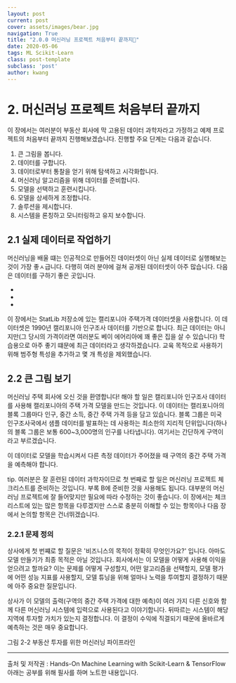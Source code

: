 ```yaml
---
layout: post
current: post
cover: assets/images/bear.jpg
navigation: True
title: "2.0.0 머신러닝 프로젝트 처음부터 끝까지"
date: 2020-05-06
tags: ML Scikit-Learn
class: post-template
subclass: 'post'
author: kwang
---
```


# 2. 머신러닝 프로젝트 처음부터 끝까지

이 장에서는 여러분이 부동산 회사에 막 고용된 데이터 과학자라고 가정하고 예제 프로젝트의 처음부터 끝까지 진행해보겠습니다. 진행할 주요 단계는 다음과 같습니다.

1. 큰 그림을 봅니다.
2. 데이터를 구합니다.
3. 데이터로부터 통찰을 얻기 위해 탐색하고 시각화합니다.
4. 머신러닝 알고리즘을 위해 데이터를 준비합니다.
5. 모델을 선택하고 훈련시킵니다.
6. 모델을 상세하게 조정합니다.
7. 솔루션을 제시합니다.
8. 시스템을 론칭하고 모니터링하고 유지 보수합니다. 

## 2.1 실제 데이터로 작업하기

머신러닝을 배울 떄는  인공적으로 만들어진 데이터셋이 아닌 실제 데이터로 실행해보는 것이 가장 좋ㅅ급니다. 다행히 여러 분야에 걸쳐 공개된 데이터셋이 아주 많습니다. 다음은 데이터를 구하기 좋은 곳입니다.

- 
-
-

이 장에서는 StatLib 저장소에 있는 캘리포니아 주택가격 데이터셋을 사용합니다. 이 데이터셋은 1990년 캘리포니아 인구조사 데이터를 기반으로 합니다. 최근 데이터는 아니지만(그 당시의 가격이라면 여러분도 베이 에어리아에 꽤 좋은 집을 살 수 있습니다) 학습용으로 아주 좋기 떄문에 최근 데이터라고 생각하겠습니다. 교육 목적으로 사용하기 위해 범주형 특성을 추가하고 몇 개 특성을 제외했습니다.


## 2.2 큰 그림 보기

머신러닝 주택 회사에 오신 것을 환영합니다! 해야 할 일은 캘리포니아 인구조사 데이터를 사용해 캘리포니아의 주택 가격 모델을 만드는 것입니다. 이 데이터는 캘리포니아의 블록 그룹마다 인구, 중간 소득, 중간 주택 가격 등을 담고 있습니다. 블록 그룹은 미국 인구조사국에서 샘플 데이터를 발표하는 데 사용하는 최소한의 지리적 단위입니다(하나의 블록 그룹은 보통 600~3,000명의 인구를 나타냅니다). 여기서는 간단하게 구역이라고 부르겠습니다.

이 데이터로 모델을 학습시켜서 다른 측정 데이터가 주어졌을 때 구역의 중간 주택 가격을 예측해야 합니다.

tip. 여러분은 잘 훈련된 데이터 과학자이므로 첫 번째로 할 일은 머신러닝 프로젝트 체크리스트를 준비하는 것입니다. 부록 B에 준비한 것을 사용해도 됩니다. 대부분의 머신러닝 프로젝트에 잘 들어맞지만 필요에 따라 수정하는 것이 좋습니다. 이 장에서는 체크리스트에 있는 많은 항목을 다루겠지만 스스로 충분히 이해할 수 있는 항목이나 다음 장에서 논의할 항목은 건너뛰겠습니다.


### 2.2.1 문제 정의

상사에게 첫 번쨰로 할 질문은 '비즈니스의 목적이 정확히 무엇인가요?' 입니다. 아마도 모델 만들기가 최종 목적은 아닐 것입니다. 회사에서는 이 모델을 어떻게 사용해 이익을 얻으려고 할까요? 이는 문제를 어떻게 구성할지, 어떤 알고리즘을 선택할지, 모델 평가에 어떤 성능 지표를 사용할지, 모델 튜닝을 위해 얼마나 노력을 투여할지 결정하기 때문에 아주 중요한 질문입니다.

상사가 이 모델의 출력(구역의 중간 주택 가격에 대한 예측)이 여러 가지 다른 신호와 함께 다른 머신러닝 시스템에 입력으로 사용된다고 이야기합니다. 뒤따르는 시스템이 해당 지역에 투자할 가치가 있는지 결정합니다. 이 결정이 수익에 직결되기 때문에 올바르게 예측하는 것은 매우 중요합니다.

그림 2-2 부동산 투자를 위한 머신러닝 파이프라인



---

출처 및 저작권 : Hands-On Machine Learning with Scikit-Learn & TensorFlow
아래는 공부를 위해 필사를 하며 노트한 내용입니다.